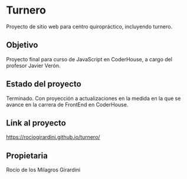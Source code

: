 # Turnero 
Proyecto de sitio web para centro quiropráctico, incluyendo turnero.
## Objetivo

Proyecto final para curso de JavaScript en CoderHouse, a cargo del profesor Javier Verón.
## Estado del proyecto

Terminado. Con proyección a actualizaciones en la medida en la que se avance en la carrera de FrontEnd en CoderHouse.
## Link al proyecto

https://rociogirardini.github.io/turnero/
## Propietaria

Rocío de los Milagros Girardini
